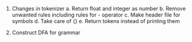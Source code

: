 1. Changes in tokenizer 
        a. Return float and integer as number
        b. Remove unwanted  rules including rules for - operator
        c. Make header file for symbols
        d. Take care of {}
        e. Return tokens instead of printing them
        
2. Construct DFA for grammar
